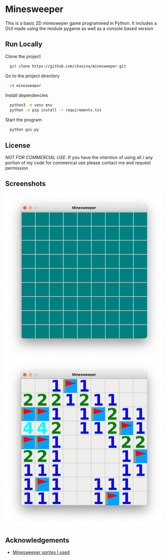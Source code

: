 
# Minesweeper

This is a basic 2D minesweper game programmed in Python. It includes a GUI made using the module pygame as well as a console based version



## Run Locally

Clone the project

```bash
  git clone https://github.com/ckasina/minesweeper.git
```

Go to the project directory

```bash
  cd minesweeper
```

Install dependencies

```bash
  python3 -m venv env
  python -m pip install -r requirements.txt
```

Start the program

```bash
  python gui.py
```


## License

*NOT FOR COMMERCIAL USE*: If you have the intention of using all / any portion of my code for commerical use please contact me and request permission
## Screenshots

![Screenshot](screenshots/1.png)
![Screenshot](screenshots/2.png)


## Acknowledgements

 - [Minesweeper sprites I used](https://opengameart.org/content/minesweeper-tile-set-lazarus)

